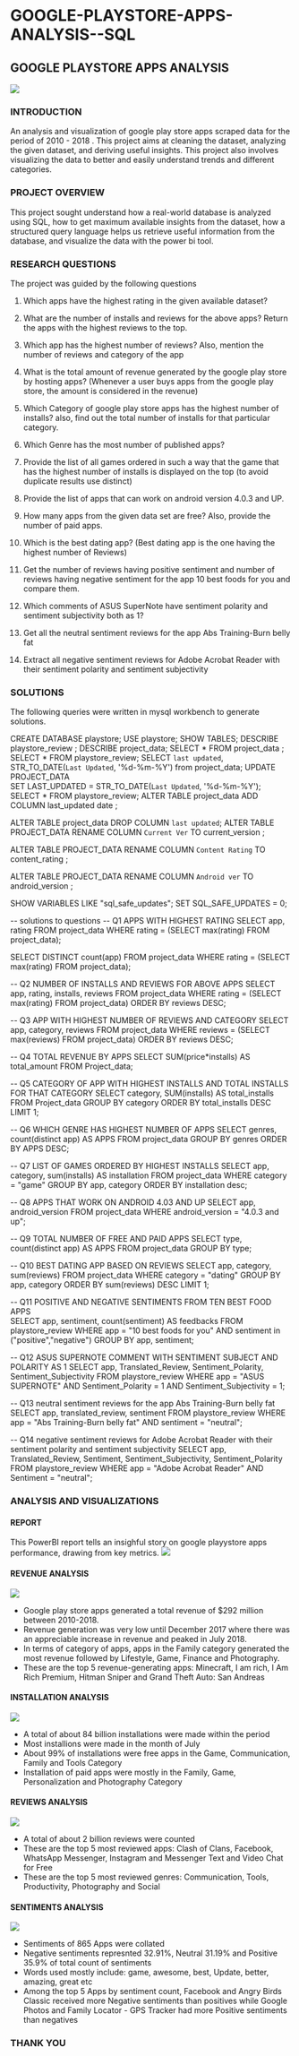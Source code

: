 # GOOGLE-PLAYSTORE-APPS-ANALYSIS--SQL
## GOOGLE PLAYSTORE APPS ANALYSIS 
![](gplaystore_(1).png) 

### INTRODUCTION 
An analysis and visualization of google play store apps scraped data for the period of 2010 - 2018 . This project aims at cleaning the dataset, analyzing the given dataset, and deriving useful insights. This project also involves visualizing the data to better and easily understand trends and different categories.

### PROJECT OVERVIEW 
This project sought understand how a real-world database is analyzed using SQL, how to get maximum available insights from the dataset, how a structured query language helps us retrieve useful information from the database, and visualize the data with the power bi tool. 
### RESEARCH QUESTIONS
The project was guided by the following questions

1. Which apps have the highest rating in the given available dataset?

2. What are the number of installs and reviews for the above apps? Return the apps with the highest reviews to the top.

3. Which app has the highest number of reviews? Also, mention the number of reviews and category of the app

4. What is the total amount of revenue generated by the google play store by hosting apps? (Whenever a user buys apps from the google play store, the amount is considered in the revenue)

5. Which Category of google play store apps has the highest number of installs? also, find out the total number of installs for that particular category.

6. Which Genre has the most number of published apps?

7. Provide the list of all games ordered in such a way that the game that has the highest number of installs is displayed on the top (to avoid duplicate results use distinct)

8. Provide the list of apps that can work on android version 4.0.3 and UP.

9. How many apps from the given data set are free? Also, provide the number of paid apps.

10. Which is the best dating app? (Best dating app is the one having the highest number of Reviews)

11. Get the number of reviews having positive sentiment and number of reviews having negative sentiment for the app 10 best foods for you and compare them.

12. Which comments of ASUS SuperNote have sentiment polarity and sentiment subjectivity both as 1?

13. Get all the neutral sentiment reviews for the app Abs Training-Burn belly fat

14. Extract all negative sentiment reviews for Adobe Acrobat Reader with their sentiment polarity and sentiment subjectivity

### SOLUTIONS 
The following queries were written in mysql workbench to generate solutions.

CREATE DATABASE playstore; 
USE playstore; 
SHOW TABLES;
DESCRIBE playstore_review ;
DESCRIBE project_data; 
SELECT * FROM project_data ; 
SELECT * FROM playstore_review;
SELECT `last updated`, STR_TO_DATE(`Last Updated`, '%d-%m-%Y')  from project_data;
UPDATE PROJECT_DATA  
SET LAST_UPDATED = STR_TO_DATE(`Last Updated`, '%d-%m-%Y'); 
SELECT * FROM playstore_review;
ALTER TABLE project_data 
ADD COLUMN last_updated date ; 

ALTER TABLE project_data
DROP COLUMN `last updated`;
ALTER TABLE PROJECT_DATA
RENAME COLUMN `Current Ver` TO current_version ; 

ALTER TABLE PROJECT_DATA
RENAME COLUMN `Content Rating` TO content_rating ; 

ALTER TABLE PROJECT_DATA
RENAME COLUMN `Android ver` TO android_version ;

SHOW VARIABLES LIKE "sql_safe_updates";
SET SQL_SAFE_UPDATES = 0; 

-- solutions to questions 
-- Q1 APPS WITH HIGHEST RATING
SELECT app, rating FROM project_data 
WHERE rating = (SELECT  max(rating) FROM project_data); 

SELECT DISTINCT count(app) FROM project_data 
WHERE rating = (SELECT  max(rating) FROM project_data); 

-- Q2 NUMBER OF INSTALLS AND REVIEWS FOR ABOVE APPS 
SELECT app, rating, installs, reviews FROM project_data 
WHERE rating = (SELECT max(rating) FROM project_data)
ORDER BY reviews DESC; 

-- Q3 APP WITH HIGHEST NUMBER OF REVIEWS AND CATEGORY 
 SELECT app, category, reviews FROM project_data
 WHERE reviews = (SELECT max(reviews) FROM project_data)
 ORDER BY reviews DESC;
 
 -- Q4 TOTAL REVENUE BY APPS
 SELECT SUM(price*installs)  AS total_amount FROM Project_data; 
 
 -- Q5 CATEGORY OF APP WITH HIGHEST INSTALLS AND TOTAL INSTALLS FOR THAT CATEGORY 
SELECT category, SUM(installs) AS total_installs FROM Project_data
GROUP BY category
ORDER BY total_installs DESC
LIMIT 1;

-- Q6 WHICH GENRE HAS HIGHEST NUMBER OF APPS
SELECT genres, count(distinct app) AS APPS FROM project_data
GROUP BY genres 
ORDER BY APPS DESC;

-- Q7 LIST OF GAMES ORDERED BY HIGHEST INSTALLS 
SELECT app, category, sum(installs) AS installation FROM project_data
WHERE category = "game" 
GROUP BY app, category
ORDER BY installation desc;

-- Q8 APPS THAT WORK ON ANDROID 4.03 AND UP
SELECT app, android_version FROM project_data
WHERE android_version = "4.0.3 and up";  

-- Q9 TOTAL NUMBER OF FREE AND PAID APPS 
SELECT type, count(distinct app) AS APPS FROM project_data
GROUP BY type;  

-- Q10 BEST DATING APP BASED ON REVIEWS 
SELECT app, category, sum(reviews) FROM project_data
WHERE category = "dating"
GROUP BY app, category
ORDER BY sum(reviews) DESC
LIMIT 1;   

-- Q11 POSITIVE AND NEGATIVE SENTIMENTS FROM TEN BEST FOOD APPS  
SELECT app, sentiment, count(sentiment) AS feedbacks FROM playstore_review
WHERE app = "10 best foods for you" AND sentiment in ("positive","negative")
GROUP BY app, sentiment;

-- Q12 ASUS SUPERNOTE COMMENT WITH SENTIMENT SUBJECT AND POLARITY AS 1 
SELECT app, Translated_Review, Sentiment_Polarity, Sentiment_Subjectivity FROM playstore_review
WHERE app = "ASUS SUPERNOTE"  AND Sentiment_Polarity = 1 AND Sentiment_Subjectivity = 1; 


-- Q13 neutral sentiment reviews for the app Abs Training-Burn belly fat 
SELECT app, translated_review, sentiment FROM playstore_review
WHERE app = "Abs Training-Burn belly fat" AND sentiment = "neutral";


-- Q14 negative sentiment reviews for Adobe Acrobat Reader with their sentiment polarity and sentiment subjectivity
SELECT app, Translated_Review, Sentiment, Sentiment_Subjectivity, Sentiment_Polarity FROM playstore_review
WHERE app = "Adobe Acrobat Reader"  AND Sentiment = "neutral";

### ANALYSIS AND VISUALIZATIONS
#### REPORT
This PowerBI report tells an insighful story on google playystore apps performance, drawing from key metrics.
![](pbi.report.png)

#### REVENUE ANALYSIS
![](revenue.png) 

- Google play store apps generated a total revenue of $292 million between 2010-2018.
- Revenue generation was very low until December 2017 where there was an appreciable increase in revenue and peaked in July 2018.
- In terms of category of apps, apps in the Family category generated the most revenue followed by Lifestyle, Game, Finance and Photography.
- These are the top 5 revenue-generating apps: Minecraft, I am rich, I Am Rich Premium, Hitman Sniper and Grand Theft Auto: San Andreas

#### INSTALLATION ANALYSIS
![](installation.png)

- A total of about 84 billion installations were made within the period
- Most installions were made in the month of July
- About 99% of installations were free apps in the Game, Communication, Family and Tools Category
- Installation of paid apps were mostly in the Family, Game, Personalization and Photography Category 

#### REVIEWS ANALYSIS
![](reviews.png) 

- A total of about 2 billion reviews were counted
- These are the top 5 most reviewed apps: Clash of Clans, Facebook, WhatsApp Messenger, Instagram and Messenger Text and Video Chat for Free
- These are the top 5 most reviewed genres: Communication, Tools, Productivity, Photography and Social

#### SENTIMENTS ANALYSIS 
![](sentiment.png) 

- Sentiments of 865 Apps were collated
- Negative sentiments represnted 32.91%, Neutral 31.19% and Positive 35.9% of total count of sentiments
- Words used mostly include: game, awesome, best, Update, better, amazing, great etc
- Among the top 5 Apps by sentiment count, Facebook and Angry Birds Classic received more Negative sentiments than positives while Google Photos and Family Locator - GPS Tracker had more Positive sentiments than negatives

### THANK YOU

